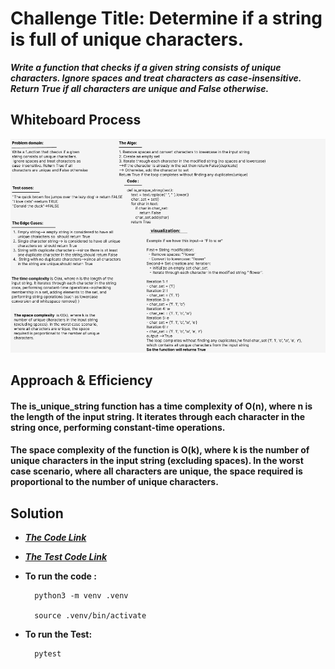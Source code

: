 # Challenge Title: Determine if a string is full of unique characters.

**_Write a function that checks if a given string consists of unique characters. Ignore spaces and treat characters as case-insensitive. Return True if all characters are unique and False otherwise._**
## Whiteboard Process
![Whiteboard-CC34](./Whiteboard-CC34.PNG)

## Approach & Efficiency

#### The is_unique_string function has a time complexity of O(n), where n is the length of the input string. It iterates through each character in the string once, performing constant-time operations.

#### The space complexity of the function is O(k), where k is the number of unique characters in the input string (excluding spaces). In the worst case scenario, where all characters are unique, the space required is proportional to the number of unique characters.
## Solution
- **_[The Code Link](./unique_string/unique_string.py)_**

- **_[The Test Code Link](./tests/test_unique_string.py)_**

- **To run the code :**

        python3 -m venv .venv

        source .venv/bin/activate
    
- **To run the Test:**

        pytest

